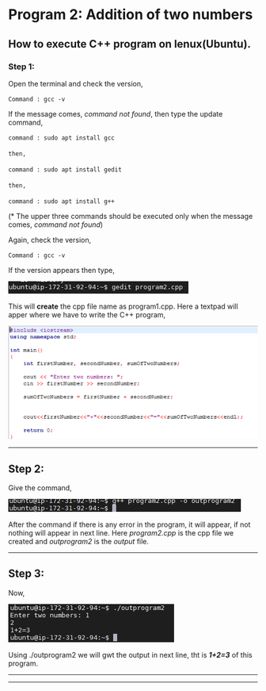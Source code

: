 # Program 2: Addition of two numbers

## How to execute C++ program on lenux(Ubuntu).

### Step 1:

Open the terminal and check the version,

    Command : gcc -v

If the message comes, _command not found_, then type the update command,

    command : sudo apt install gcc

    then,

    command : sudo apt install gedit

    then,
    
    command : sudo apt install g++

(* The upper three commands should be executed only when the message comes, _command not found_)

Again, check the version,

    Command : gcc -v

If the version appears then type,

![command 1](./Screenshot_1.png)

This will **create** the cpp file name as program1.cpp. Here a textpad will apper where we have to write the C++ program,

![command 2](./Screenshot_2.png)
***
## Step 2:

Give the command,

![command 3](./Screenshot_3.png)

After the command if there is any error in the program, it will appear, if not nothing will appear in next line. Here _program2.cpp_ is the cpp file we created and _outprogram2_ is the _output_ file.
***
## Step 3:

Now,

![command 4](./Screenshot_4.png)

Using ./outprogram2 we will gwt the output in next line, tht is **_1+2=3_** of this program.
***
***